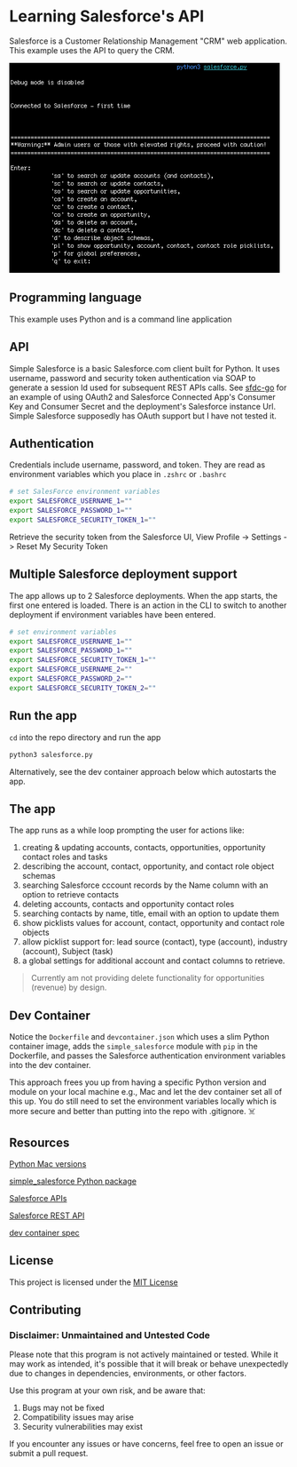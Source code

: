 # Learning Salesforce's API

Salesforce is a Customer Relationship Management "CRM" web application. This example uses the API to query the CRM.

![Main menu screenshot](./docs/images/sfdc-hw.png)

## Programming language

This example uses Python and is a command line application

## API

Simple Salesforce is a basic Salesforce.com client built for Python. It uses username, password and security token authentication via SOAP to generate a session Id used for subsequent REST APIs calls.  See [sfdc-go](https://github.com/sharkymark/sfdc-go) for an example of using OAuth2 and Salesforce Connected App's Consumer Key and Consumer Secret and the deployment's Salesforce instance Url. Simple Salesforce supposedly has OAuth support but I have not tested it.

## Authentication

Credentials include username, password, and token. They are read as environment variables which you place in `.zshrc` or `.bashrc`

```sh
# set SalesForce environment variables
export SALESFORCE_USERNAME_1=""
export SALESFORCE_PASSWORD_1=""
export SALESFORCE_SECURITY_TOKEN_1=""
```

Retrieve the security token from the Salesforce UI, View Profile -> Settings -> Reset My Security Token

## Multiple Salesforce deployment support

The app allows up to 2 Salesforce deployments. When the app starts, the first one entered is loaded. There is an action in the CLI to switch to another deployment if environment variables have been entered.

```sh
# set environment variables
export SALESFORCE_USERNAME_1=""
export SALESFORCE_PASSWORD_1=""
export SALESFORCE_SECURITY_TOKEN_1=""
export SALESFORCE_USERNAME_2=""
export SALESFORCE_PASSWORD_2=""
export SALESFORCE_SECURITY_TOKEN_2=""
```

## Run the app

`cd` into the repo directory and run the app

```sh
python3 salesforce.py
```

Alternatively, see the dev container approach below which autostarts the app.

## The app 

The app runs as a while loop prompting the user for actions like:
1. creating & updating accounts, contacts, opportunities, opportunity contact roles and tasks
1. describing the account, contact, opportunity, and contact role object schemas
1. searching Salesforce cccount records by the Name column with an option to retrieve contacts
1. deleting accounts, contacts and opportunity contact roles
1. searching contacts by name, title, email with an option to update them
1. show picklists values for account, contact, opportunity and contact role objects
1. allow picklist support for: lead source (contact), type (account), industry (account), Subject (task)
1. a global settings for additional account and contact columns to retrieve.

> Currently am not providing delete functionality for opportunities (revenue) by design.

## Dev Container

Notice the `Dockerfile` and `devcontainer.json` which uses a slim Python container image, adds the `simple_salesforce` module with `pip` in the Dockerfile, and passes the Salesforce authentication environment variables into the dev container.

This approach frees you up from having a specific Python version and module on your local machine e.g., Mac and let the dev container set all of this up. You do still need to set the environment variables locally which is more secure and better than putting into the repo with .gitignore. ☠️

## Resources

[Python Mac versions](https://www.python.org/downloads/macos/)

[simple_salesforce Python package](https://github.com/simple-salesforce/simple-salesforce)

[Salesforce APIs](https://developer.salesforce.com/docs/apis)

[Salesforce REST API](https://developer.salesforce.com/docs/atlas.en-us.api_rest.meta/api_rest/intro_what_is_rest_api.htm)

[dev container spec](https://containers.dev/implementors/json_reference/)

## License

This project is licensed under the [MIT License](LICENSE)

## Contributing

### Disclaimer: Unmaintained and Untested Code

Please note that this program is not actively maintained or tested. While it may work as intended, it's possible that it will break or behave unexpectedly due to changes in dependencies, environments, or other factors.

Use this program at your own risk, and be aware that:
1. Bugs may not be fixed
1. Compatibility issues may arise
1. Security vulnerabilities may exist

If you encounter any issues or have concerns, feel free to open an issue or submit a pull request.
